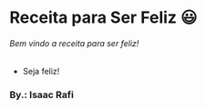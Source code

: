 # Receita para Ser Feliz :smiley:

###### Bem vindo a receita para ser feliz!

- Seja feliz!



### By.: Isaac Rafi

